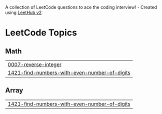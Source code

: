 A collection of LeetCode questions to ace the coding interview! - Created using [LeetHub v2](https://github.com/arunbhardwaj/LeetHub-2.0)
<!---LeetCode Topics Start-->
# LeetCode Topics
## Math
|  |
| ------- |
| [0007-reverse-integer](https://github.com/saidangat001/DSA/tree/master/0007-reverse-integer) |
| [1421-find-numbers-with-even-number-of-digits](https://github.com/saidangat001/DSA/tree/master/1421-find-numbers-with-even-number-of-digits) |
## Array
|  |
| ------- |
| [1421-find-numbers-with-even-number-of-digits](https://github.com/saidangat001/DSA/tree/master/1421-find-numbers-with-even-number-of-digits) |
<!---LeetCode Topics End-->